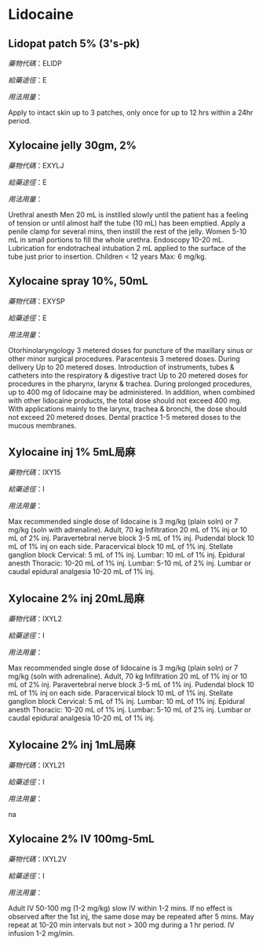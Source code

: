 # Lidocaine

## Lidopat patch 5% (3's-pk)

*藥物代碼*：ELIDP

*給藥途徑*：E

*用法用量*：

Apply to intact skin up to 3 patches, only once for up to 12 hrs within a 24hr period.

## Xylocaine jelly 30gm, 2%

*藥物代碼*：EXYLJ

*給藥途徑*：E

*用法用量*：

Urethral anesth Men 20 mL is instilled slowly until the patient has a feeling of tension or until almost half the tube (10 mL) has been emptied. Apply a penile clamp for several mins, then instill the rest of the jelly. Women 5-10 mL in small portions to fill the whole urethra. Endoscopy 10-20 mL. Lubrication for endotracheal intubation 2 mL applied to the surface of the tube just prior to insertion. Children < 12 years Max: 6 mg/kg.


## Xylocaine spray 10%, 50mL

*藥物代碼*：EXYSP

*給藥途徑*：E

*用法用量*：

Otorhinolaryngology 3 metered doses for puncture of the maxillary sinus or other minor surgical procedures. 
Paracentesis 3 metered doses. 
During delivery Up to 20 metered doses. 
Introduction of instruments, tubes & catheters into the respiratory & digestive tract Up to 20 metered doses for procedures in the pharynx, larynx & trachea. During prolonged procedures, up to 400 mg of lidocaine may be administered. In addition, when combined with other lidocaine products, the total dose should not exceed 400 mg. With applications mainly to the larynx, trachea & bronchi, the dose should not exceed 20 metered doses. Dental practice 1-5 metered doses to the mucous membranes.


## Xylocaine inj 1% 5mL局麻

*藥物代碼*：IXY15

*給藥途徑*：I

*用法用量*：

Max recommended single dose of lidocaine is 3 mg/kg (plain soln) or 7 mg/kg (soln with adrenaline). Adult, 70 kg Infiltration 20 mL of 1% inj or 10 mL of 2% inj. Paravertebral nerve block 3-5 mL of 1% inj. Pudendal block 10 mL of 1% inj on each side. Paracervical block 10 mL of 1% inj. Stellate ganglion block Cervical: 5 mL of 1% inj. Lumbar: 10 mL of 1% inj. Epidural anesth Thoracic: 10-20 mL of 1% inj. Lumbar: 5-10 mL of 2% inj. Lumbar or caudal epidural analgesia 10-20 mL of 1% inj.


## Xylocaine 2% inj 20mL局麻

*藥物代碼*：IXYL2

*給藥途徑*：I

*用法用量*：

Max recommended single dose of lidocaine is 3 mg/kg (plain soln) or 7 mg/kg (soln with adrenaline). Adult, 70 kg Infiltration 20 mL of 1% inj or 10 mL of 2% inj. Paravertebral nerve block 3-5 mL of 1% inj. Pudendal block 10 mL of 1% inj on each side. Paracervical block 10 mL of 1% inj. Stellate ganglion block Cervical: 5 mL of 1% inj. Lumbar: 10 mL of 1% inj. Epidural anesth Thoracic: 10-20 mL of 1% inj. Lumbar: 5-10 mL of 2% inj. Lumbar or caudal epidural analgesia 10-20 mL of 1% inj.


## Xylocaine 2% inj 1mL局麻

*藥物代碼*：IXYL21

*給藥途徑*：I

*用法用量*：

na

## Xylocaine 2% IV 100mg-5mL

*藥物代碼*：IXYL2V

*給藥途徑*：I

*用法用量*：

Adult IV 50-100 mg (1-2 mg/kg) slow IV within 1-2 mins. If no effect is observed after the 1st inj, the same dose may be repeated after 5 mins. May repeat at 10-20 min intervals but not > 300 mg during a 1 hr period. IV infusion 1-2 mg/min.

